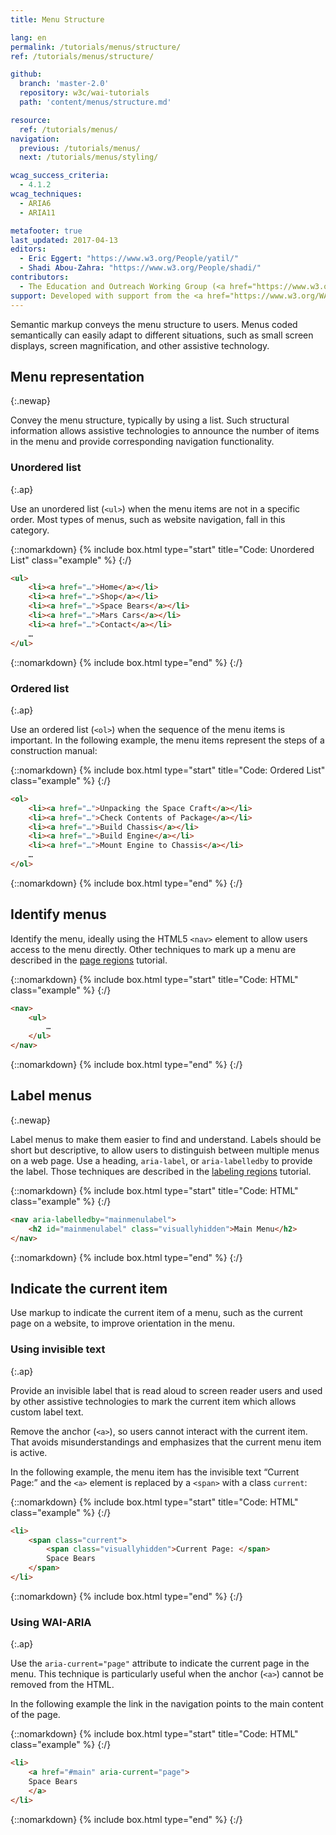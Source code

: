 ```yaml
---
title: Menu Structure

lang: en
permalink: /tutorials/menus/structure/
ref: /tutorials/menus/structure/

github:
  branch: 'master-2.0'
  repository: w3c/wai-tutorials
  path: 'content/menus/structure.md'

resource:
  ref: /tutorials/menus/
navigation:
  previous: /tutorials/menus/
  next: /tutorials/menus/styling/

wcag_success_criteria:
  - 4.1.2
wcag_techniques:
  - ARIA6
  - ARIA11

metafooter: true
last_updated: 2017-04-13
editors:
  - Eric Eggert: "https://www.w3.org/People/yatil/"
  - Shadi Abou-Zahra: "https://www.w3.org/People/shadi/"
contributors:
  - The Education and Outreach Working Group (<a href="https://www.w3.org/WAI/EO/">EOWG</a>)
support: Developed with support from the <a href="https://www.w3.org/WAI/ACT/">WAI-ACT project</a>, co-funded by the <strong>European Commission <abbr title="Information Society Technologies">IST</abbr> Programme</strong>.
---
```


Semantic markup conveys the menu structure to users. Menus coded semantically can easily adapt to different situations, such as small screen displays, screen magnification, and other assistive technology.

## Menu representation
{:.newap}

Convey the menu structure, typically by using a list. Such structural information allows assistive technologies to announce the number of items in the menu and provide corresponding navigation functionality.

### Unordered list
{:.ap}

Use an unordered list (`<ul>`) when the menu items are not in a specific order. Most types of menus, such as website navigation, fall in this category.

{::nomarkdown}
{% include box.html type="start" title="Code: Unordered List" class="example" %}
{:/}

~~~ html
<ul>
	<li><a href="…">Home</a></li>
	<li><a href="…">Shop</a></li>
	<li><a href="…">Space Bears</a></li>
	<li><a href="…">Mars Cars</a></li>
	<li><a href="…">Contact</a></li>
	…
</ul>
~~~

{::nomarkdown}
{% include box.html type="end" %}
{:/}


### Ordered list
{:.ap}

Use an ordered list (`<ol>`) when the sequence of the menu items is important. In the following example, the menu items represent the steps of a construction manual:

{::nomarkdown}
{% include box.html type="start" title="Code: Ordered List" class="example" %}
{:/}

~~~ html
<ol>
	<li><a href="…">Unpacking the Space Craft</a></li>
	<li><a href="…">Check Contents of Package</a></li>
	<li><a href="…">Build Chassis</a></li>
	<li><a href="…">Build Engine</a></li>
	<li><a href="…">Mount Engine to Chassis</a></li>
	…
</ol>
~~~

{::nomarkdown}
{% include box.html type="end" %}
{:/}

## Identify menus

Identify the menu, ideally using the HTML5 `<nav>` element to allow users access to the menu directly. Other techniques to mark up a menu are described in the [page regions](/tutorials/page-structure/regions/) tutorial.

{::nomarkdown}
{% include box.html type="start" title="Code: HTML" class="example" %}
{:/}

~~~ html
<nav>
	<ul>
		…
	</ul>
</nav>
~~~

{::nomarkdown}
{% include box.html type="end" %}
{:/}

## Label menus
{:.newap}

Label menus to make them easier to find and understand. Labels should be short but descriptive, to allow users to distinguish between multiple menus on a web page. Use a heading, `aria-label`, or `aria-labelledby` to provide the label. Those techniques are described in the [labeling regions](/tutorials/page-structure/labels/) tutorial.

{::nomarkdown}
{% include box.html type="start" title="Code: HTML" class="example" %}
{:/}

~~~ html
<nav aria-labelledby="mainmenulabel">
	<h2 id="mainmenulabel" class="visuallyhidden">Main Menu</h2>
</nav>
~~~

{::nomarkdown}
{% include box.html type="end" %}
{:/}

## Indicate the current item

Use markup to indicate the current item of a menu, such as the current page on a website, to improve orientation in the menu.

### Using invisible text
{:.ap}

Provide an invisible label that is read aloud to screen reader users and used by other assistive technologies to mark the current item which allows custom label text.

Remove the anchor (`<a>`), so users cannot interact with the current item. That avoids misunderstandings and emphasizes that the current menu item is active.

In the following example, the menu item has the invisible text “Current Page:” and the `<a>` element is replaced by a `<span>` with a class `current`:

{::nomarkdown}
{% include box.html type="start" title="Code: HTML" class="example" %}
{:/}

~~~ html
<li>
	<span class="current">
		<span class="visuallyhidden">Current Page: </span>
		Space Bears
	</span>
</li>
~~~
{::nomarkdown}
{% include box.html type="end" %}
{:/}

### Using WAI-ARIA
{:.ap}

Use the `aria-current="page"` attribute to indicate the current page in the menu. This technique is particularly useful when the anchor (`<a>`) cannot be removed from the HTML.

In the following example the link in the navigation points to the main content of the page.

{::nomarkdown}
{% include box.html type="start" title="Code: HTML" class="example" %}
{:/}

~~~ html
<li>
	<a href="#main" aria-current="page">
	Space Bears
	</a>
</li>
~~~

{::nomarkdown}
{% include box.html type="end" %}
{:/}

